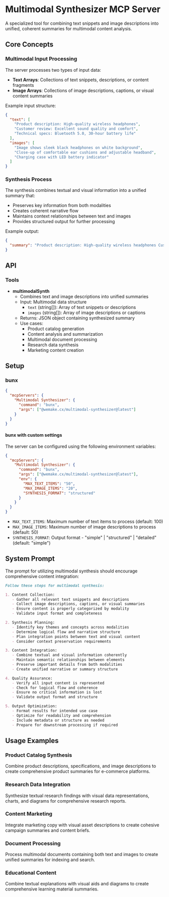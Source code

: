 # Multimodal Synthesizer MCP Server

A specialized tool for combining text snippets and image descriptions into unified, coherent summaries for multimodal
content analysis.

## Core Concepts

### Multimodal Input Processing

The server processes two types of input data:

- **Text Arrays**: Collections of text snippets, descriptions, or content fragments
- **Image Arrays**: Collections of image descriptions, captions, or visual content summaries

Example input structure:

```json
{
  "text": [
    "Product description: High-quality wireless headphones",
    "Customer review: Excellent sound quality and comfort",
    "Technical specs: Bluetooth 5.0, 30-hour battery life"
  ],
  "images": [
    "Image shows sleek black headphones on white background",
    "Close-up of comfortable ear cushions and adjustable headband",
    "Charging case with LED battery indicator"
  ]
}
```

### Synthesis Process

The synthesis combines textual and visual information into a unified summary that:

- Preserves key information from both modalities
- Creates coherent narrative flow
- Maintains context relationships between text and images
- Provides structured output for further processing

Example output:

```json
{
  "summary": "Product description: High-quality wireless headphones Customer review: Excellent sound quality and comfort Technical specs: Bluetooth 5.0, 30-hour battery life | Images: Image shows sleek black headphones on white background, Close-up of comfortable ear cushions and adjustable headband, Charging case with LED battery indicator"
}
```

## API

### Tools

- **multimodalSynth**
  - Combines text and image descriptions into unified summaries
  - Input: Multimodal data structure
    - `text` (string[]): Array of text snippets or descriptions
    - `images` (string[]): Array of image descriptions or captions
  - Returns: JSON object containing synthesized summary
  - Use cases:
    - Product catalog generation
    - Content analysis and summarization
    - Multimodal document processing
    - Research data synthesis
    - Marketing content creation

## Setup

### bunx

```json
{
  "mcpServers": {
    "Multimodal Synthesizer": {
      "command": "bunx",
      "args": ["@wemake.cx/multimodal-synthesizer@latest"]
    }
  }
}
```

#### bunx with custom settings

The server can be configured using the following environment variables:

```json
{
  "mcpServers": {
    "Multimodal Synthesizer": {
      "command": "bunx",
      "args": ["@wemake.cx/multimodal-synthesizer@latest"],
      "env": {
        "MAX_TEXT_ITEMS": "50",
        "MAX_IMAGE_ITEMS": "20",
        "SYNTHESIS_FORMAT": "structured"
      }
    }
  }
}
```

- `MAX_TEXT_ITEMS`: Maximum number of text items to process (default: 100)
- `MAX_IMAGE_ITEMS`: Maximum number of image descriptions to process (default: 50)
- `SYNTHESIS_FORMAT`: Output format - "simple" | "structured" | "detailed" (default: "simple")

## System Prompt

The prompt for utilizing multimodal synthesis should encourage comprehensive content integration:

```markdown
Follow these steps for multimodal synthesis:

1. Content Collection:
   - Gather all relevant text snippets and descriptions
   - Collect image descriptions, captions, or visual summaries
   - Ensure content is properly categorized by modality
   - Validate input format and completeness

2. Synthesis Planning:
   - Identify key themes and concepts across modalities
   - Determine logical flow and narrative structure
   - Plan integration points between text and visual content
   - Consider context preservation requirements

3. Content Integration:
   - Combine textual and visual information coherently
   - Maintain semantic relationships between elements
   - Preserve important details from both modalities
   - Create unified narrative or summary structure

4. Quality Assurance:
   - Verify all input content is represented
   - Check for logical flow and coherence
   - Ensure no critical information is lost
   - Validate output format and structure

5. Output Optimization:
   - Format results for intended use case
   - Optimize for readability and comprehension
   - Include metadata or structure as needed
   - Prepare for downstream processing if required
```

## Usage Examples

### Product Catalog Synthesis

Combine product descriptions, specifications, and image descriptions to create comprehensive product summaries for
e-commerce platforms.

### Research Data Integration

Synthesize textual research findings with visual data representations, charts, and diagrams for comprehensive research
reports.

### Content Marketing

Integrate marketing copy with visual asset descriptions to create cohesive campaign summaries and content briefs.

### Document Processing

Process multimodal documents containing both text and images to create unified summaries for indexing and search.

### Educational Content

Combine textual explanations with visual aids and diagrams to create comprehensive learning material summaries.
